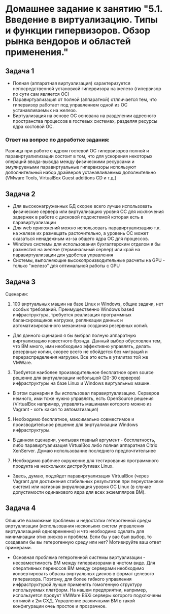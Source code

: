 # Домашнее задание к занятию "5.1. Введение в виртуализацию. Типы и функции гипервизоров. Обзор рынка вендоров и областей применения."

## Задача 1
- Полная (аппаратная виртуализация) характеризуется непосредственной установкой гипервизора на железо (гипервизор по сути сам является ОС) 
- Паравиртуализация от полной (аппаратной) отлличается тем, что гипервизор работает под управлением одной из ОС устанавливаемых на железо.
- Виртуализация на основе ОС основана на разделении адресного пространства процессов в гостевых системах, разделяя ресурсы ядра хостовой ОС.  
### Ответ на вопрос по доработке задания:
Разница при работе с ядром гостевой ОС гипервизоров полной и паравиртуалилизации состоит в том, что для ускорения некоторых операций ввода-вывода между физическими ресурсами и эмулируемыми паравиртуальные гипервизоры используют дополнительный набор драйверов устанавливаемых дополнительно (VMware Tools, VirtualBox Guest additions CD и т.д.)
## Задача 2
- Для высоконагруженных БД скорее всего лучше использовать физические сервера или виртуализацию уровня ОС для исключения задержек в работе с дисковой подсистемой которая есть в паравиртуализации  
- Для web приложений можно использовать паравиртуализацию т.к. на железе их размещать расточительно, а уровень ОС может оказаться ненадежным из-за общего ядра ОС для процессов.
- Windows системы для использования бухгалтерским отделом я бы разместил на железе (терминальный сервер) или край на паравиртуализации для удобства управления
- Системы, выполняющие высокопроизводительные расчеты на GPU - только "железо" для оптимальной работы с GPU
## Задача 3
Сценарии:
1. 100 виртуальных машин на базе Linux и Windows, общие задачи, нет особых требований. Преимущественно Windows based инфраструктура, требуется реализация программных балансировщиков нагрузки, репликации данных и автоматизированного механизма создания резервных копий.
- Для данного сценария я бы выбрал полную аппаратную виртуализацию известного брэнда. Данный выбор обусловлен тем, что ВМ много, ими необходимо эффективно управлять, делать резервные копии, скорее всего не обойдется без миграций и перераспределения нагрузки. Все это есть в утилитах той же VMWare.
3. Требуется наиболее производительное бесплатное open source решение для виртуализации небольшой (20-30 серверов) инфраструктуры на базе Linux и Windows виртуальных машин.
- В этом сценарии я бы использовал паравиртуализацию. Серверов немного, ими тоже нужно управлять, есть OpenSource решения (VirtualBox например, управлять машинами которого можно из Vagrant - хоть какая то автоматизация)
5. Необходимо бесплатное, максимально совместимое и производительное решение для виртуализации Windows инфраструктуры.
- В данном сценарии, учитывая главный аргумент - бесплатность, либо паравиртуализация VirtualBox либо полная аппаратная Citrix XenServer. Думаю использование последнего предпочтительнее
7. Необходимо рабочее окружение для тестирования программного продукта на нескольких дистрибутивах Linux.
- Здесь, думаю, подойдет паравиртуализация VirtualBox (через Vagrant для достижения стабильных результатов при переустановке систем) или нативная вируализация уровня ОС Linux
(в случае допустимости одинакового ядра для всех экземпляров ВМ).
## Задача 4
Опишите возможные проблемы и недостатки гетерогенной среды виртуализации (использования нескольких систем управления виртуализацией одновременно) и что необходимо сделать для минимизации этих рисков и проблем. Если бы у вас был выбор, то создавали бы вы гетерогенную среду или нет? Мотивируйте ваш ответ примерами.
- Основная проблема гетерогенной системы виртуализации - несовместимость ВМ между гипервизорами в чистом виде. Для оперативных переносов ВМ между серверами необходимо конвертировать образы виртуальных дисков в формат целевого гипервизора. Поэтому, для более гибкого управления инфраструктурой лучше применять гомогенную структуру используемых платформ. На нашем предприятии, например, используется продукт VMWare ESXi серверы которого подключены оптикой к 2м СХД. Управление различными ВМ в такой конфигурации очеь простое и прозрачное.
